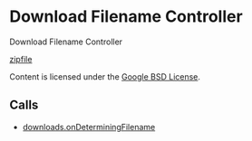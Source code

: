 
Download Filename Controller
=======

Download Filename Controller

[zipfile](http://developer.chrome.com/extensions/examples/api/downloads/download_filename_controller.zip)

Content is licensed under the [Google BSD License](http://code.google.com/google_bsd_license.html).

Calls
-----

* [downloads.onDeterminingFilename](http://developer.chrome.com/extensions/downloads.html#event-onDeterminingFilename)